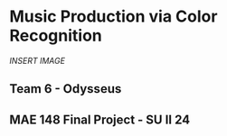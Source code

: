 # Music Production via Color Recognition

*INSERT IMAGE*

## Team 6 - Odysseus
## MAE 148 Final Project - SU II 24
